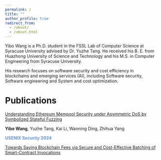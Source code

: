 ```yaml
---
permalink: /
title: ""
author_profile: true
redirect_from: 
  - /about/
  - /about.html
---
```



Yibo Wang is a Ph.D. student in the FSSL Lab of Computer Science at Syracuse University advised by Dr. Yuzhe Tang. He received his B. E. from Huazhong University of Science and Technology and his M.S. in Computer Engineering from Syracuse University. 

His research focuses on software security and cost efficiency in blockchains and emerging services (AI), including Software security, Software engineering and System and cost optimization.

Publications
======
<u>Understanding Ethereum Mempool Security under Asymmetric DoS by Symbolized Stateful Fuzzing</u>


**Yibo Wang**, Yuzhe Tang, Kai Li, Wanning Ding, Zhihua Yang

**<span style="color: rgba(60, 120, 210, 0.8);">USENIX Security 2024</span>**

<u>Towards Saving Blockchain Fees via Secure and Cost-Effective Batching of Smart-Contract Invocations</u>



